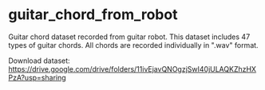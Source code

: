 # guitar_chord_from_robot
Guitar chord dataset recorded from guitar robot.
This dataset includes 47 types of guitar chords. All chords are recorded individually in ".wav" format.

Download dataset:
https://drive.google.com/drive/folders/11ivEjavQNOgzjSwI40jULAQKZhzHXPzA?usp=sharing
